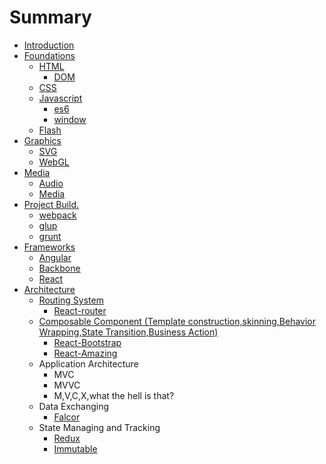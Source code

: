# Summary

* [Introduction](README.md)
* [Foundations](webfoundations/web_foundations.md)
   * [HTML](foundations/html/html.md)
       * [DOM](foundations/html/dom.md)
   * [CSS](foundations/css/css.md)
   * [Javascript](foundations/javascript/javascript.md)
       * [es6](foundations/javascript/es6.md)
       * [window](foundations/javascript/window.md)
   * [Flash](foundations/flash/flash.md)
* [Graphics](webgraphics/web_graphics.md)
   * [SVG](svg/svg.md)
   * [WebGL](webgl/webgl.md)
* [Media](webmedia/web_media.md)
   * [Audio](audio/audio.md)
   * [Media](media/media.md)
* [Project Build.](projectbuild/project_build.md)
   * [webpack](http:/webpack.github.io/)
   * [glup](http:/gulpjs.com/)
   * [grunt](http:/grunt.com)
* [Frameworks](frameworks/frameworks.md)
   * [Angular](https:/angularjs.org/)
   * [Backbone](http:/backbonejs.org)
   * [React](https:/facebook.github.io/react)
* [Architecture](architecture/architecture.md)
   * [Routing System](architecture/routing_system.md)
       * [React-router](https:/github.com/rackt/react-router)
   * [Composable Component (Template construction,skinning,Behavior Wrapping,State Transition,Business Action)](architecture/composable_component_template_construction,skinnin.md)
       * [React-Bootstrap](http:/react-bootstrap.github.io)
       * [React-Amazing](http:/amazeui.org/react/)
   * Application Architecture
       * MVC
       * MVVC
       * M,V,C,X,what the hell is that?
   * Data Exchanging
       * [Falcor](http:/netflix.github.io/falcor/)
   * State Managing and Tracking
       * [Redux](http:/redux.js.org/)
       * [Immutable](http:/facebook.github.io/immutable-js/)

